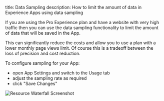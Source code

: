title: Data Sampling
description: How to limit the amount of data in Experience Apps using data sampling

If you are using the Pro Experience plan and have a website with very high traffic then you can use the data sampling functionality to limit the amount of data that will be saved in the App.

This can significantly reduce the costs and allow you to use a plan with a lower monthly page views limit. Of course this is a tradeoff between the loss of precision and cost reduction.

To configure sampling for your App:

 * open App Settings and switch to the Usage tab
 * adjust the sampling rate as required
 * click "Save Changes"


<img
  class="content-modal-image"
  alt="Resource Waterfall Screenshot"
  src="../../images/experience/sampling.png"
  title="Resource Waterfall"
/>

